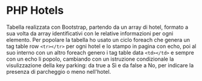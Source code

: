 # PHP Hotels

Tabella realizzata con Bootstrap, partendo da un array di hotel, formato a sua volta da array identificativi con le relative informazioni per ogni elemento.
Per popolare la tabella ho usato un ciclo foreach che genera un tag table row `<tr></tr>` per ogni hotel e lo stampo in pagina con echo, poi al suo interno con un altro foreach genero i tag table data `<td></td>` e sempre con un echo li popolo, cambiando con un istruzione condizionale la visulizzazione della key parking: da true a Sì e da false a No, per indicare la presenza di parcheggio o meno nell'hotel.    
